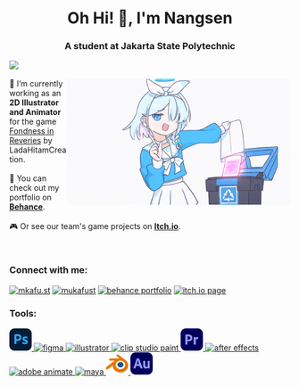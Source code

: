 <!--<img alt="gigiTurn" src="gif1.gif" width="100%"/>-->

<h1 align="center">Oh Hi! 👋, I'm Nangsen</h1>
<h3 align="center">A student at Jakarta State Polytechnic</h3>

<p align="left"> <img src="https://komarev.com/ghpvc/?username=nangsen1&label=Profile%20views&color=0e75b6&style=flat" /> </p>

<img align="right" alt="lose-gacha-arona" width="400" src="gif2.gif">

<p align="left">
🔭 I’m currently working as an <b>2D Illustrator and Animator</b> for the game<br>
<a href="https://ladahitamcreation.itch.io/fondness-in-reveries" target="_blank">Fondness in Reveries</a> by LadaHitamCreation.
<br>
<br>
🎨 You can check out my portfolio on <a href="https://www.behance.net/nangsen240danang" target="_blank"><b>Behance</b></a>.
<br>
<br>
🎮 Or see our team's game projects on <a href="https://ladahitamcreation.itch.io/" target="_blank"><b>Itch.io</b></a>.
</p>


<br>

<h3 align="left">Connect with me:</h3>
<p align="left">
<a href="https://www.instagram.com/nangsen1/" target="_blank"><img align="center" src="https://raw.githubusercontent.com/shgysk8zer0/logos/master/instagram.svg" alt="mkafu.st" height="30" width="40" /></a>
<a href="https://www.linkedin.com/in/danang-aryaputra-giffary-ba7643364/" target="_blank"><img align="center" src="https://raw.githubusercontent.com/shgysk8zer0/logos/master/linkedin.svg" alt="mukafust" height="30" width="40" /></a>
<a href="https://www.behance.net/nangsen240danang" target="_blank"><img align="center" src="https://raw.githubusercontent.com/rahuldkjain/github-profile-readme-generator/master/src/images/icons/Social/behance.svg" alt="behance portfolio" height="30" width="40" /></a>
<a href="https://nangsen1.itch.io/" target="_blank"><img align="center" src="https://github.com/PapirusDevelopmentTeam/papirus-icon-theme/blob/master/Papirus/64x64/apps/itch.svg" alt="itch.io page" height="30" width="30" /></a>
</p>


<h3 align="left">Tools:</h3>
<p align="left">
    <!-- Design & Art -->
    <a href="https://www.photoshop.com/en" target="_blank" rel="noreferrer"> <img src="https://raw.githubusercontent.com/tandpfun/skill-icons/main/icons/Photoshop.svg" alt="photoshop" width="40" height="40"/> </a>
    <a href="https://www.figma.com/" target="_blank" rel="noreferrer"> <img src="https://www.vectorlogo.zone/logos/figma/figma-icon.svg" alt="figma" width="40" height="40"/> </a>
    <a href="https://www.adobe.com/in/products/illustrator.html" target="_blank" rel="noreferrer"> <img src="https://www.vectorlogo.zone/logos/adobe_illustrator/adobe_illustrator-icon.svg" alt="illustrator" width="40" height="40"/> </a>
    <a href="https://www.clipstudio.net/en/" target="_blank" rel="noreferrer"> <img src="https://raw.githubusercontent.com/lucky-yoolk/icons-flat-osx/master/SVG/Apps-Clip-Studio-Paint.svg" alt="clip studio paint" width="40" height="40"/> </a>
    <!-- Animation -->
    <a href="https://www.adobe.com/products/premiere.html" target="_blank" rel="noreferrer"> <img src="https://raw.githubusercontent.com/tandpfun/skill-icons/main/icons/Premiere.svg" alt="premiere pro" width="40" height="40"/> </a>
    <a href="https://www.adobe.com/products/aftereffects.html" target="_blank" rel="noreferrer"> <img src="https://cdn.jsdelivr.net/gh/devicons/devicon/icons/aftereffects/aftereffects-original.svg" alt="after effects" width="40" height="40"/> </a>
    <a href="https://www.adobe.com/products/animate.html" target="_blank" rel="noreferrer"> <img src="https://raw.githubusercontent.com/pheralb/svgl/main/static/library/animate.svg" alt="adobe animate" width="40" height="40"/> </a>
    <!-- 3D & Audio -->
    <a href="https://www.autodesk.com/products/maya/overview" target="_blank" rel="noreferrer"> <img src="https://cdn.jsdelivr.net/gh/devicons/devicon/icons/maya/maya-original.svg" alt="maya" width="40" height="40"/> </a>
    <a href="https://www.blender.org/" target="_blank" rel="noreferrer"> <img src="https://raw.githubusercontent.com/devicons/devicon/master/icons/blender/blender-original.svg" alt="blender" width="40" height="40"/> </a>
    <a href="https://www.adobe.com/products/audition.html" target="_blank" rel="noreferrer"> <img src="https://raw.githubusercontent.com/tandpfun/skill-icons/main/icons/Audition.svg" alt="audition" width="40" height="40"/> </a>
</p>
